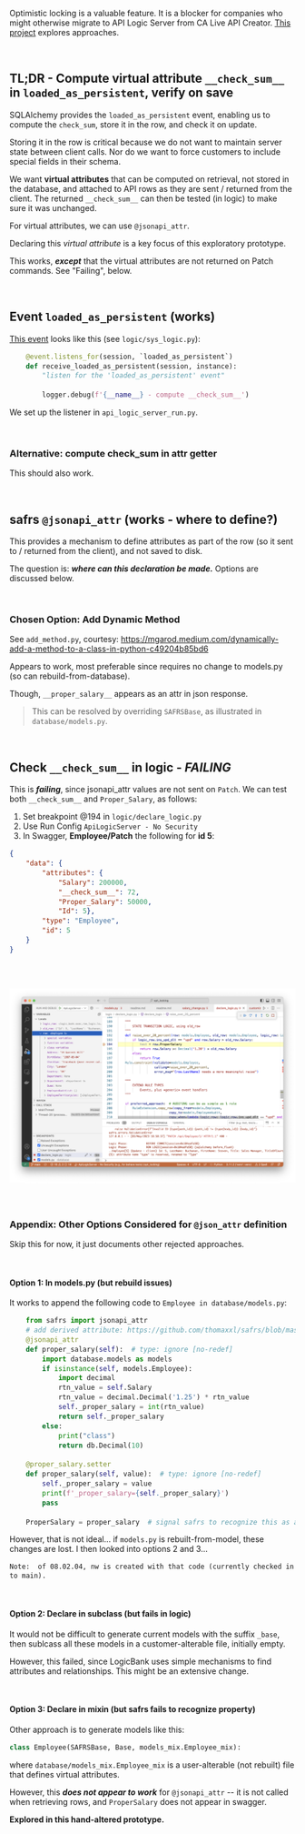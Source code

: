 Optimistic locking is a valuable feature.  It is a blocker for companies who might otherwise migrate to API Logic Server from CA Live API Creator.  [This project](https://github.com/valhuber/opt_locking) explores approaches. 

&nbsp;

## TL;DR - Compute virtual attribute `__check_sum__` in `loaded_as_persistent`, verify on save

SQLAlchemy provides the `loaded_as_persistent` event, enabling us to compute the `check_sum`, store it in the row, and check it on update.

Storing it in the row is critical because we do not want to maintain server state between client calls.  Nor do we want to force customers to include special fields in their schema.

We want **virtual attributes** that can be computed on retrieval, not stored in the database, and attached to API rows as they are sent / returned from the client.  The returned `__check_sum__` can then be tested (in logic) to make sure it was unchanged.

For virtual attributes, we can use `@jsonapi_attr`.

Declaring this *virtual attribute* is a key focus of this exploratory prototype.

This works, ***except*** that the virtual attributes are not returned on Patch commands.  See "Failing", below.

&nbsp;

## Event `loaded_as_persistent` (works)

[This event](https://docs.sqlalchemy.org/en/20/orm/events.html#sqlalchemy.orm.SessionEvents.loaded_as_persistent) looks like this (see `logic/sys_logic.py`):

```python
    @event.listens_for(session, `loaded_as_persistent`)
    def receive_loaded_as_persistent(session, instance):
        "listen for the 'loaded_as_persistent' event"

        logger.debug(f'{__name__} - compute __check_sum__')
```

We set up the listener in `api_logic_server_run.py`.

&nbsp;

### Alternative: compute __check_sum__ in attr getter

This should also work.

&nbsp;

## safrs `@jsonapi_attr` (works - where to define?)

This provides a mechanism to define attributes as part of the row (so it sent to / returned from the client), and not saved to disk.  

The question is: ***where can this declaration be made.***  Options are discussed below.

&nbsp;

### Chosen Option: Add Dynamic Method

See `add_method.py`, courtesy: https://mgarod.medium.com/dynamically-add-a-method-to-a-class-in-python-c49204b85bd6

Appears to work, most preferable since requires no change to models.py (so can rebuild-from-database).

Though, `__proper_salary__` appears as an attr in json response.  

> This can be resolved by overriding `SAFRSBase`, as illustrated in `database/models.py`.

&nbsp;

## Check `__check_sum__` in logic - *FAILING*

This is ***failing***, since jsonapi_attr values are not sent on `Patch`.  We can test both `__check_sum__` and `Proper_Salary`, as follows:

1. Set breakpoint @194 in `logic/declare_logic.py`
2. Use Run Config `ApiLogicServer - No Security`
3. In Swagger, **Employee/Patch** the following for **id 5**:

```json
{
    "data": {
        "attributes": {
            "Salary": 200000,
            "__check_sum__": 72,
            "Proper_Salary": 50000,
            "Id": 5},
        "type": "Employee",
        "id": 5
    }
}
```
&nbsp;

![No Virtual Attrs](images/patch_no_virtuals.png)
---

&nbsp;

### Appendix: Other Options Considered for `@json_attr` definition

Skip this for now, it just documents other rejected approaches.

&nbsp;

#### Option 1: In models.py (but rebuild issues)

It works to append the following code to `Employee in database/models.py`:

```python
    from safrs import jsonapi_attr
    # add derived attribute: https://github.com/thomaxxl/safrs/blob/master/examples/demo_pythonanywhere_com.py
    @jsonapi_attr
    def proper_salary(self):  # type: ignore [no-redef]
        import database.models as models
        if isinstance(self, models.Employee):
            import decimal
            rtn_value = self.Salary
            rtn_value = decimal.Decimal('1.25') * rtn_value
            self._proper_salary = int(rtn_value)
            return self._proper_salary
        else:
            print("class")
            return db.Decimal(10)

    @proper_salary.setter
    def proper_salary(self, value):  # type: ignore [no-redef]
        self._proper_salary = value
        print(f'_proper_salary={self._proper_salary}')
        pass

    ProperSalary = proper_salary  # signal safrs to recognize this as api-visible property
```

However, that is not ideal... if `models.py` is rebuilt-from-model, these changes are lost.  I then looked into options 2 and 3...


    Note:  of 08.02.04, nw is created with that code (currently checked in to main).

&nbsp;

#### Option 2: Declare in subclass (but fails in logic)

It would not be difficult to generate current models with the suffix `_base`, then sublcass all these models in a customer-alterable file, initially empty.  

However, this failed, since LogicBank uses simple mechanisms to find attributes and relationships.  This might be an extensive change.

&nbsp;

#### Option 3: Declare in mixin (but safrs fails to recognize property)

Other approach is to generate models like this:

```python
class Employee(SAFRSBase, Base, models_mix.Employee_mix):
```

where `database/models_mix.Employee_mix` is a user-alterable (not rebuilt) file that defines virtual attributes.  

However, this ***does not appear to work*** for `@jsonapi_attr` -- it is not called when retrieving rows, and `ProperSalary` does not appear in swagger.

**Explored in this hand-altered prototype.**
